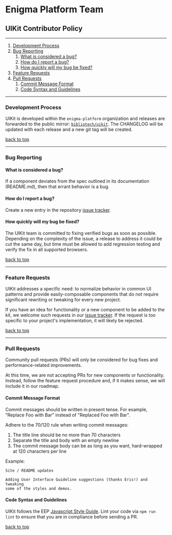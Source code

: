 # Enigma Platform Team
## UIKit Contributor Policy

---

1. [Development Process](#development-process)
1. [Bug Reporting](#bug-reporting)
    1. [What is considered a bug?](#what-is-considered-a-bug)
    1. [How do I report a bug?](#how-do-i-report-a-bug)
    1. [How quickly will my bug be fixed?](#how-quickly-will-my-bug-be-fixed)
1. [Feature Requests](#feature-requests)
1. [Pull Requests](#pull-requests)
    1. [Commit Message Format](#commit-message-format)
    1. [Code Syntax and Guidelines](#code-syntax-and-guidelines)

---

### Development Process

UIKit is developed within the `enigma-platform` organization and releases are forwarded to the public mirror: [`bibliotech/uikit`](https://github.com/bibliotech/uikit). The CHANGELOG will be updated with each release and a new git tag will be created.

[back to top](#uikit-contributor-policy)

---

### Bug Reporting
#### What is considered a bug?

If a component deviates from the spec outlined in its documentation (README.md), then that errant behavior is a bug.

#### How do I report a bug?

Create a new entry in the repository [issue tracker](https://github.com/bibliotech/uikit/issues).

#### How quickly will my bug be fixed?

The UIKit team is committed to fixing verified bugs as soon as possible. Depending on the complexity of the issue, a release to address it could be cut the same day, but time must be allowed to add regression testing and verify the fix in all supported browsers.

[back to top](#uikit-contributor-policy)

---

### Feature Requests

UIKit addresses a specific need: to normalize behavior in common UI patterns and provide easily-composable components that do not require significant rewriting or tweaking for every new project.

If you have an idea for functionality or a new component to be added to the kit, we welcome such requests in our [issue tracker](https://github.com/bibliotech/uikit/issues). If the request is too specific to your project's implementation, it will likely be rejected.

[back to top](#uikit-contributor-policy)

---

### Pull Requests

Community pull requests (PRs) will only be considered for bug fixes and performance-related improvements.

At this time, we are not accepting PRs for new components or functionality. Instead, follow the feature request procedure and, if it makes sense, we will include it in our roadmap.

#### Commit Message Format

Commit messages should be written in present tense. For example, "Replace Foo with Bar" instead of "Replaced Foo with Bar".

Adhere to the 70/120 rule when writing commit messages:

1. The title line should be no more than 70 characters
1. Separate the title and body with an empty newline
1. The commit message body can be as long as you want, hard-wrapped at 120 characters per line

Example:

```text
Site / README updates

Adding User Interface Guideline suggestions (thanks Eris!) and tweaking
some of the styles and demos.
```

#### Code Syntax and Guidelines

UIKit follows the EEP [Javascript Style Guide](https://github.com/bibliotech/enigma-engineering-practices/blob/master/standards/development/javascript.md). Lint your code via `npm run lint` to ensure that you are in compliance before sending a PR.

[back to top](#uikit-contributor-policy)
